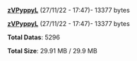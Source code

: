 [**zVPyppyL**](/data/zVPyppyL.txt) (27/11/22 - 17:47)- 13377 bytes

[**zVPyppyL**](/data/zVPyppyL.txt) (27/11/22 - 17:47)- 13377 bytes

**Total Datas**: 5296

**Total Size**: 29.91 MB / 29.9 MB